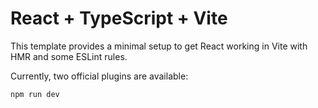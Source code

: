 # React + TypeScript + Vite

This template provides a minimal setup to get React working in Vite with HMR and some ESLint rules.

Currently, two official plugins are available:

`npm run dev`
